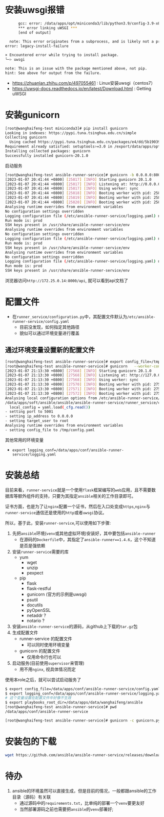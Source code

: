 # 安装uwsgi报错

```bash
      gcc: error: /data/apps/opt/miniconda3/lib/python3.9/config-3.9-x86_64-linux-gnu/libpython3.9.a: No such file or directory
      *** error linking uWSGI ***
      [end of output]
  
  note: This error originates from a subprocess, and is likely not a problem with pip.
error: legacy-install-failure

× Encountered error while trying to install package.
╰─> uwsgi

note: This is an issue with the package mentioned above, not pip.
hint: See above for output from the failure.

```

* https://zhuanlan.zhihu.com/p/497055461 : Linux安装uwsgi（centos7）
* https://uwsgi-docs.readthedocs.io/en/latest/Download.html : Getting uWSGI

# 安装gunicorn

```bash
[root@wanghaifeng-test miniconda3]# pip install gunicorn
Looking in indexes: https://pypi.tuna.tsinghua.edu.cn/simple
Collecting gunicorn
  Using cached https://pypi.tuna.tsinghua.edu.cn/packages/e4/dd/5b190393e6066286773a67dfcc2f9492058e9b57c4867a95f1ba5caf0a83/gunicorn-20.1.0-py3-none-any.whl (79 kB)
Requirement already satisfied: setuptools>=3.0 in /export/data/apps/opt/ansible6/lib/python3.9/site-packages (from gunicorn) (58.1.0)
Installing collected packages: gunicorn
Successfully installed gunicorn-20.1.0

```


启动服务
```bash
[root@wanghaifeng-test ansible-runner-service]# gunicorn -b 0.0.0.0:8000  --worker-connections=1000 --workers=3 wsgi:application 
[2023-01-07 20:41:44 +0800] [25817] [INFO] Starting gunicorn 20.1.0
[2023-01-07 20:41:44 +0800] [25817] [INFO] Listening at: http://0.0.0.0:8000 (25817)
[2023-01-07 20:41:44 +0800] [25817] [INFO] Using worker: sync
[2023-01-07 20:41:44 +0800] [25818] [INFO] Booting worker with pid: 25818
[2023-01-07 20:41:44 +0800] [25819] [INFO] Booting worker with pid: 25819
[2023-01-07 20:41:44 +0800] [25820] [INFO] Booting worker with pid: 25820
Analysing runtime overrides from environment variables
No configuration settings overridden
Logging configuration file (/etc/ansible-runner-service/logging.yaml) not found, using basic logging
Run mode is: prod
SSH keys present in /usr/share/ansible-runner-service/env
Analysing runtime overrides from environment variables
No configuration settings overridden
Logging configuration file (/etc/ansible-runner-service/logging.yaml) not found, using basic logging
Run mode is: prod
SSH keys present in /usr/share/ansible-runner-service/env
Analysing runtime overrides from environment variables
No configuration settings overridden
Logging configuration file (/etc/ansible-runner-service/logging.yaml) not found, using basic logging
Run mode is: prod
SSH keys present in /usr/share/ansible-runner-service/env
```


浏览器访问`http://172.25.0.14:8000/api`, 就可以看到api文档了

# 配置文件

* 在`runner_service/configuration.py`中，其配置文件默认为`/etc/ansible-runner-service/config.yaml`
    * 目前没发现，如何指定其他路径
    * 貌似可以通过环境变量进行覆盖


## 通过环境变量设置新的配置文件
```bash
[root@wanghaifeng-test ansible-runner-service]# export config_file=/tmp/config.yaml
[root@wanghaifeng-test ansible-runner-service]# gunicorn   --worker-connections=1000 --workers=3 wsgi:application 
[2023-01-07 21:13:30 +0800] [27568] [INFO] Starting gunicorn 20.1.0
[2023-01-07 21:13:30 +0800] [27568] [INFO] Listening at: http://127.0.0.1:8000 (27568)
[2023-01-07 21:13:30 +0800] [27568] [INFO] Using worker: sync
[2023-01-07 21:13:30 +0800] [27570] [INFO] Booting worker with pid: 27570
[2023-01-07 21:13:30 +0800] [27571] [INFO] Booting worker with pid: 27571
[2023-01-07 21:13:30 +0800] [27572] [INFO] Booting worker with pid: 27572
Analysing local configuration options from /etc/ansible-runner-service/config.yaml
/data/apps/soft/ansible/ansible/ansible-runner-service/runner_service/configuration.py:109: YAMLLoadWarning: calling yaml.load() without Loader=... is deprecated, as the default Loader is unsafe. Please read https://msg.pyyaml.org/load for full details.
  local_config = yaml.load(_cfg.read())
- setting port to 5001
- setting ip_address to 0.0.0.0
- setting target_user to root
Analysing runtime overrides from environment variables
- setting config_file to /tmp/config.yaml

```

其他常用的环境变量
* `export logging_conf=/data/apps/conf/ansible-runner-service/logging.yaml`


# 安装总结

目前来看，`runner-service`就是一个使用`flask`框架编写的`web`应用，且不需要数据库等额外组件的支持，只要为其指定`ansible`相关的工作目录即可。

证书方面，也是为了让`nginx`配置一个证书，然后在入口处变成`https`,`nginx`与`runner-service`通信还是使用的`http`或者`uwsgi`协议。

所以，基于此，安装`runner-service`,可以使用如下步骤:
1. 先把`ansible`环境(`venv`或其他虚拟环境)安装好，其中要包括`ansible-runner`
    * 在源码的`Dockerfile`中，其指定了`ansible-runner==1.4.6`，这个不知道是否是强依赖
2. 安装`runner-service`需要的库
    * yum
        * wget
        * unzip
        * pexpect
    * pip
        * flask
        * flask-restful
        * gunicorn (官方的示例是uwsgi)
        * psutil
        * docutils
        * pyOpenSSL
        * netaddr ?
        * notario ?
3. 安装`ansible-runner-service`的源码，从github上下载的`tar.gz`包
3. 生成配置文件
    * runner-service 的配置文件
        * 可以同时使用环境变量
    * gunicorn 的配置文件
        * 仅用命令行也可以
4. 启动服务(目前使用`supervisor`来管理)
    * 用不用`nginx`, 视具体情况而定


使用本role之后，就可以尝试启动服务了
```bash
$ export config_file=/data/apps/conf/ansible-runner-service/config.yaml
$ export logging_conf=/data/apps/conf/ansible-runner-service/logging.yaml
# 这个变量设置在配置文件中好像不生效
$ export playbooks_root_dir=/data/apps/data/wanghaifeng/ansible
[root@wanghaifeng-test ansible-runner-service]# pwd
/data/apps/conf/ansible-runner-service

[root@wanghaifeng-test ansible-runner-service]# gunicorn -c gunicorn.py wsgi:application
```


# 安装包的下载
```bash
wget https://github.com/ansible/ansible-runner-service/releases/download/1.0.7/ansible-runner-service-1.0.7.tar.gz
```

# 待办
1. ansible的环境虽然可以直接生成，但是目前的情况，一般都跟ansible的工作目录（源码）有关联
    * 通过源码中的`requirements.txt`，比单纯的部署一个`venv`要更友好
    * 当然部署源码之前也需要把`ansible`的`venv`部署好;
